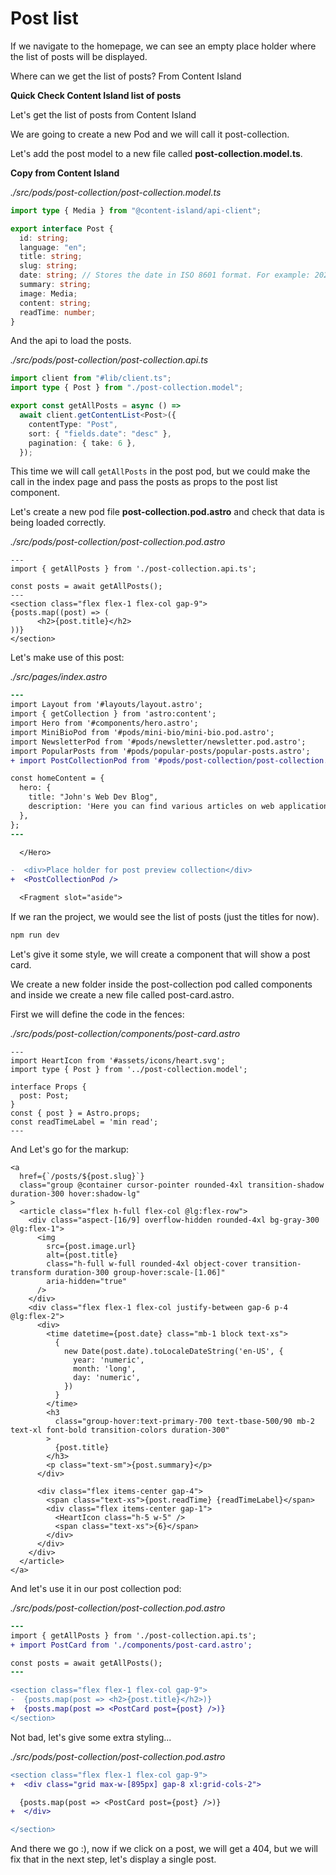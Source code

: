 # Post list

If we navigate to the homepage, we can see an empty place holder where the list of posts will be displayed.

Where can we get the list of posts? From Content Island

**Quick Check Content Island list of posts**

Let's get the list of posts from Content Island

We are going to create a new Pod and we will call it post-collection.

Let's add the post model to a new file called **post-collection.model.ts**.

**Copy from Content Island**

_./src/pods/post-collection/post-collection.model.ts_

```ts
import type { Media } from "@content-island/api-client";

export interface Post {
  id: string;
  language: "en";
  title: string;
  slug: string;
  date: string; // Stores the date in ISO 8601 format. For example: 2021-09-10T19:30:00.000Z
  summary: string;
  image: Media;
  content: string;
  readTime: number;
}
```

And the api to load the posts.

_./src/pods/post-collection/post-collection.api.ts_

```ts
import client from "#lib/client.ts";
import type { Post } from "./post-collection.model";

export const getAllPosts = async () =>
  await client.getContentList<Post>({
    contentType: "Post",
    sort: { "fields.date": "desc" },
    pagination: { take: 6 },
  });
```

This time we will call `getAllPosts` in the post pod, but we could make the call in the index page and pass the posts as props to the post list component.

Let's create a new pod file **post-collection.pod.astro** and check that data is being loaded correctly.

_./src/pods/post-collection/post-collection.pod.astro_

```astro
---
import { getAllPosts } from './post-collection.api.ts';

const posts = await getAllPosts();
---
<section class="flex flex-1 flex-col gap-9">
{posts.map((post) => (
      <h2>{post.title}</h2>
))}
</section>
```

Let's make use of this post:

_./src/pages/index.astro_

```diff
---
import Layout from '#layouts/layout.astro';
import { getCollection } from 'astro:content';
import Hero from '#components/hero.astro';
import MiniBioPod from '#pods/mini-bio/mini-bio.pod.astro';
import NewsletterPod from '#pods/newsletter/newsletter.pod.astro';
import PopularPosts from '#pods/popular-posts/popular-posts.astro';
+ import PostCollectionPod from '#pods/post-collection/post-collection.pod.astro';

const homeContent = {
  hero: {
    title: "John's Web Dev Blog",
    description: 'Here you can find various articles on web application development.',
  },
};
---
```

```diff
  </Hero>

-  <div>Place holder for post preview collection</div>
+  <PostCollectionPod />

  <Fragment slot="aside">
```

If we ran the project, we would see the list of posts (just the titles for now).

```bash
npm run dev
```

Let's give it some style, we will create a component that will show a post card.

We create a new folder inside the post-collection pod called components and inside we create a new file called post-card.astro.

First we will define the code in the fences:

_./src/pods/post-collection/components/post-card.astro_

```astro
---
import HeartIcon from '#assets/icons/heart.svg';
import type { Post } from '../post-collection.model';

interface Props {
  post: Post;
}
const { post } = Astro.props;
const readTimeLabel = 'min read';
---
```

And Let's go for the markup:

```astro
<a
  href={`/posts/${post.slug}`}
  class="group @container cursor-pointer rounded-4xl transition-shadow duration-300 hover:shadow-lg"
>
  <article class="flex h-full flex-col @lg:flex-row">
    <div class="aspect-[16/9] overflow-hidden rounded-4xl bg-gray-300 @lg:flex-1">
      <img
        src={post.image.url}
        alt={post.title}
        class="h-full w-full rounded-4xl object-cover transition-transform duration-300 group-hover:scale-[1.06]"
        aria-hidden="true"
      />
    </div>
    <div class="flex flex-1 flex-col justify-between gap-6 p-4 @lg:flex-2">
      <div>
        <time datetime={post.date} class="mb-1 block text-xs">
          {
            new Date(post.date).toLocaleDateString('en-US', {
              year: 'numeric',
              month: 'long',
              day: 'numeric',
            })
          }
        </time>
        <h3
          class="group-hover:text-primary-700 text-tbase-500/90 mb-2 text-xl font-bold transition-colors duration-300"
        >
          {post.title}
        </h3>
        <p class="text-sm">{post.summary}</p>
      </div>

      <div class="flex items-center gap-4">
        <span class="text-xs">{post.readTime} {readTimeLabel}</span>
        <div class="flex items-center gap-1">
          <HeartIcon class="h-5 w-5" />
          <span class="text-xs">{6}</span>
        </div>
      </div>
    </div>
  </article>
</a>
```

And let's use it in our post collection pod:

_./src/pods/post-collection/post-collection.pod.astro_

```diff
---
import { getAllPosts } from './post-collection.api.ts';
+ import PostCard from './components/post-card.astro';

const posts = await getAllPosts();
---

<section class="flex flex-1 flex-col gap-9">
-  {posts.map(post => <h2>{post.title}</h2>)}
+  {posts.map(post => <PostCard post={post} />)}
</section>
```

Not bad, let's give some extra styling...

_./src/pods/post-collection/post-collection.pod.astro_

```diff
<section class="flex flex-1 flex-col gap-9">
+  <div class="grid max-w-[895px] gap-8 xl:grid-cols-2">

  {posts.map(post => <PostCard post={post} />)}
+  </div>

</section>
```

And there we go :), now if we click on a post, we will get a 404, but we will fix that in the next step, let's display a single post.
